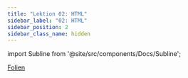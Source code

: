 ```yaml
---
title: "Lektion 02: HTML"
sidebar_label: "02: HTML"
sidebar_position: 2
sidebar_class_name: hidden
---
```


import Subline from '@site/src/components/Docs/Subline';

<Subline text="TODO! SUBLINE" />

[Folien](https://docs.google.com/presentation/d/1m137bsw10cKx1GSohQsVWfy7AH5kgn0SkSAr8g_1LSY)
